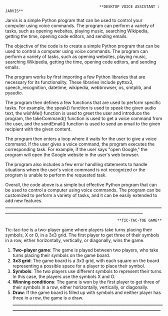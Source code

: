                                               **DESKTOP VOICE ASSISTANT : JARVIS**

Jarvis is a simple Python program that can be used to control your computer using voice commands. The program can perform a variety of tasks, such as opening websites, playing music, searching Wikipedia, getting the time, opening code editors, and sending emails.

The objective of the code is to create a simple Python program that can be used to control a computer using voice commands. The program can perform a variety of tasks, such as opening websites, playing music, searching Wikipedia, getting the time, opening code editors, and sending emails.

The program works by first importing a few Python libraries that are necessary for its functionality. These libraries include pyttsx3, speech_recognition, datetime, wikipedia, webbrowser, os, smtplib, and pyaudio.

The program then defines a few functions that are used to perform specific tasks. For example, the speak() function is used to speak the given audio text, the wishMe() function is used to greet the user and introduce the program, the takeCommand() function is used to get a voice command from the user, and the sendEmail() function is used to send an email to the given recipient with the given content.

The program then enters a loop where it waits for the user to give a voice command. If the user gives a voice command, the program executes the corresponding task. For example, if the user says "open Google," the program will open the Google website in the user's web browser.

The program also includes a few error handling statements to handle situations where the user's voice command is not recognized or the program is unable to perform the requested task.

Overall, the code above is a simple but effective Python program that can be used to control a computer using voice commands. The program can be customized to perform a variety of tasks, and it can be easily extended to add new features.
**_____________________________________________________________________________________________________________________________________________**

                                                      **TIC-TAC-TOE GAME**
                                                      
Tic-tac-toe is a two-player game where players take turns placing their symbols, X or O, in a 3x3 grid. The first player to get three of their symbols in a row, either horizontally, vertically, or diagonally, wins the game.

1. **Two-player game**: The game is played between two players, who take turns placing their symbols on the game board.
2. **3x3 grid**: The game board is a 3x3 grid, with each square on the board representing a possible space for a player to place their symbol.
3. **Symbols**: The two players use different symbols to represent their turns. In this case, the players use the symbols X and O.
4. **Winning conditions**: The game is won by the first player to get three of their symbols in a row, either horizontally, vertically, or diagonally.
5. **Draw**: If the game board is filled up with symbols and neither player has three in a row, the game is a draw.
**_______________________________________________________________________________________________________________________________________________**

